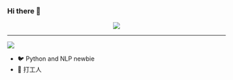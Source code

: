 ### Hi there 👋


<p align="center"> 
  <img src="https://avatars.githubusercontent.com/u/14906671?s=400&u=f2013e1a60a5bb77d8acc23e33c25fe771ac2500&v=4"/>
  <hr/>
  <img src="https://profile-counter.glitch.me/425776024/count.svg"/>
</p>

- 🐦 Python and NLP newbie
- 🌱 打工人
